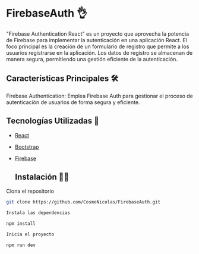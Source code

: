 # FirebaseAuth 👌

"Firebase Authentication React" es un proyecto que aprovecha la potencia de Firebase para implementar la autenticación en una aplicación React. El foco principal es la creación de un formulario de registro que permite a los usuarios registrarse en la aplicación. Los datos de registro se almacenan de manera segura, permitiendo una gestión eficiente de la autenticación.

## Características Principales 🛠️
Firebase Authentication: Emplea Firebase Auth para gestionar el proceso de autenticación de usuarios de forma segura y eficiente.

## Tecnologías Utilizadas 🤙

- [React](https://es.reactjs.org/)
- [Bootstrap](https://getbootstrap.com/)
- [Firebase](https://firebase.google.com/?hl=es)

  ## Instalación 👨‍💻

 Clona el repositorio
   ```bash
   git clone https://github.com/CosmeNicolas/FirebaseAuth.git

   Instala las dependencias

   npm install

  Inicia el proyecto

  npm run dev 
